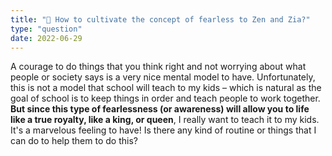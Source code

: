 ```yaml
---
title: "👻 How to cultivate the concept of fearless to Zen and Zia?"
type: "question"
date: 2022-06-29
---
```


A courage to do things that you think right and not worrying about what people or society says is a very nice mental model to have. Unfortunately, this is not a model that school will teach to my kids – which is natural as the goal of school is to keep things in order and teach people to work together. **But since this type of fearlessness (or awareness) will allow you to life like a true royalty, like a king, or queen**, I really want to teach it to my kids. It's a marvelous feeling to have! Is there any kind of routine or things that I can do to help them to do this?